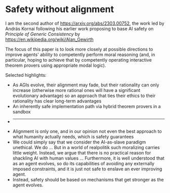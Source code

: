 # Safety without alignment

I am the second author of https://arxiv.org/abs/2303.00752, the work led by András Kornai following his
earlier work proposing to base AI safety on _Principle of Generic Consistency_ by https://en.wikipedia.org/wiki/Alan_Gewirth

The focus of this paper is to look more closely at possible directions to improve
agents' ability to competently perform moral reasoning (and, in particular, hoping to achieve that by competently
operating interactive theorem provers using appropriate modal logic).

Selected highlights:

  * As AGIs evolve, their alignment may fade, but their rationality can only increase (otherwise more rational ones will have a significant evolutionary advantage) so an approach that ties their ethics to their rationality has clear long-term advantages
  * An inherently safe implementation path via hybrid theorem provers in a sandbox
  * ---
  * Alignment is only one, and in our opinion not even the best approach to what humanity actually needs, which is safety guarantees
  * We could simply say that we consider the AI-as-slave paradigm unethical. We do ...  But in a world of realpolitik such moralizing carries little weight. Instead, we argue that there is no practical reason for shackling AI with human values ... Furthermore, it is well understood that as an agent evolves, so do its capabilities of avoiding any externally imposed constraints, and it is just not safe to enslave an ever improving agent. 
  * Instead, safety should be based on mechanisms that get stronger as the agent evolves.
